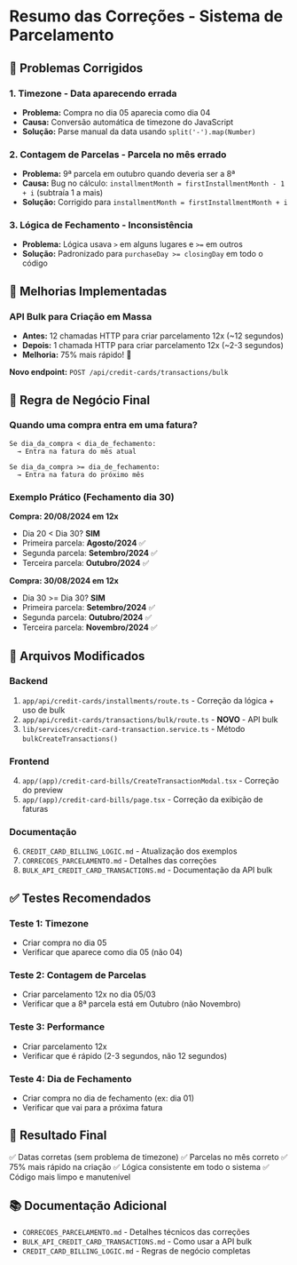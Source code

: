 # Resumo das Correções - Sistema de Parcelamento

## 🐛 Problemas Corrigidos

### 1. Timezone - Data aparecendo errada

- **Problema:** Compra no dia 05 aparecia como dia 04
- **Causa:** Conversão automática de timezone do JavaScript
- **Solução:** Parse manual da data usando `split('-').map(Number)`

### 2. Contagem de Parcelas - Parcela no mês errado

- **Problema:** 9ª parcela em outubro quando deveria ser a 8ª
- **Causa:** Bug no cálculo: `installmentMonth = firstInstallmentMonth - 1 + i` (subtraía 1 a mais)
- **Solução:** Corrigido para `installmentMonth = firstInstallmentMonth + i`

### 3. Lógica de Fechamento - Inconsistência

- **Problema:** Lógica usava `>` em alguns lugares e `>=` em outros
- **Solução:** Padronizado para `purchaseDay >= closingDay` em todo o código

## 🚀 Melhorias Implementadas

### API Bulk para Criação em Massa

- **Antes:** 12 chamadas HTTP para criar parcelamento 12x (~12 segundos)
- **Depois:** 1 chamada HTTP para criar parcelamento 12x (~2-3 segundos)
- **Melhoria:** 75% mais rápido! 🎉

**Novo endpoint:** `POST /api/credit-cards/transactions/bulk`

## 📝 Regra de Negócio Final

### Quando uma compra entra em uma fatura?

```
Se dia_da_compra < dia_de_fechamento:
  → Entra na fatura do mês atual

Se dia_da_compra >= dia_de_fechamento:
  → Entra na fatura do próximo mês
```

### Exemplo Prático (Fechamento dia 30)

**Compra: 20/08/2024 em 12x**

- Dia 20 < Dia 30? **SIM**
- Primeira parcela: **Agosto/2024** ✅
- Segunda parcela: **Setembro/2024** ✅
- Terceira parcela: **Outubro/2024** ✅

**Compra: 30/08/2024 em 12x**

- Dia 30 >= Dia 30? **SIM**
- Primeira parcela: **Setembro/2024** ✅
- Segunda parcela: **Outubro/2024** ✅
- Terceira parcela: **Novembro/2024** ✅

## 📂 Arquivos Modificados

### Backend

1. `app/api/credit-cards/installments/route.ts` - Correção da lógica + uso de bulk
2. `app/api/credit-cards/transactions/bulk/route.ts` - **NOVO** - API bulk
3. `lib/services/credit-card-transaction.service.ts` - Método `bulkCreateTransactions()`

### Frontend

4. `app/(app)/credit-card-bills/CreateTransactionModal.tsx` - Correção do preview
5. `app/(app)/credit-card-bills/page.tsx` - Correção da exibição de faturas

### Documentação

6. `CREDIT_CARD_BILLING_LOGIC.md` - Atualização dos exemplos
7. `CORRECOES_PARCELAMENTO.md` - Detalhes das correções
8. `BULK_API_CREDIT_CARD_TRANSACTIONS.md` - Documentação da API bulk

## ✅ Testes Recomendados

### Teste 1: Timezone

- Criar compra no dia 05
- Verificar que aparece como dia 05 (não 04)

### Teste 2: Contagem de Parcelas

- Criar parcelamento 12x no dia 05/03
- Verificar que a 8ª parcela está em Outubro (não Novembro)

### Teste 3: Performance

- Criar parcelamento 12x
- Verificar que é rápido (2-3 segundos, não 12 segundos)

### Teste 4: Dia de Fechamento

- Criar compra no dia de fechamento (ex: dia 01)
- Verificar que vai para a próxima fatura

## 🎯 Resultado Final

✅ Datas corretas (sem problema de timezone)
✅ Parcelas no mês correto
✅ 75% mais rápido na criação
✅ Lógica consistente em todo o sistema
✅ Código mais limpo e manutenível

## 📚 Documentação Adicional

- `CORRECOES_PARCELAMENTO.md` - Detalhes técnicos das correções
- `BULK_API_CREDIT_CARD_TRANSACTIONS.md` - Como usar a API bulk
- `CREDIT_CARD_BILLING_LOGIC.md` - Regras de negócio completas
